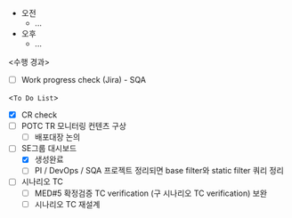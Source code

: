 - 오전
	- ...
- 오후
	- ...

<수행 경과>
- [ ] Work progress check (Jira) - SQA

<`To Do List`>
- [x] CR check
- [ ] POTC TR 모니터링 컨텐츠 구상
	- [ ] 배포대장 논의
- [ ] SE그룹 대시보드
	- [x] 생성완료
	- [ ] PI / DevOps / SQA 프로젝트 정리되면 base filter와 static filter 쿼리 정리
- [ ] 시나리오 TC
	- [ ] MED#5 확정검증 TC verification (구 시나리오 TC verification) 보완
	- [ ] 시나리오 TC 재설계